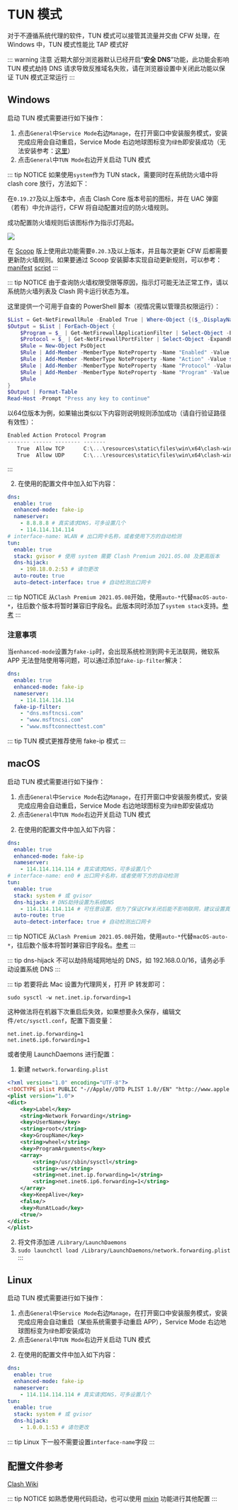 # TUN 模式

对于不遵循系统代理的软件，TUN 模式可以接管其流量并交由 CFW 处理，在 Windows 中，TUN 模式性能比 TAP 模式好

::: warning 注意
近期大部分浏览器默认已经开启“**安全 DNS**”功能，此功能会影响 TUN 模式劫持 DNS 请求导致反推域名失败，请在浏览器设置中关闭此功能以保证 TUN 模式正常运行
:::

## Windows

启动 TUN 模式需要进行如下操作：

1. 点击`General`中`Service Mode`右边`Manage`，在打开窗口中安装服务模式，安装完成应用会自动重启，Service Mode 右边地球图标变为`绿色`即安装成功（无法安装参考：[这里](./questions.md#service-mode-无法安装-windows)）
2. 点击`General`中`TUN Mode`右边开关启动 TUN 模式

::: tip NOTICE
如果使用`system`作为 TUN stack，需要同时在系统防火墙中将 clash core 放行，方法如下：

在`0.19.27`及以上版本中，点击 Clash Core 版本号前的图标，并在 UAC 弹窗（若有）中允许运行，CFW 将自动配置对应的防火墙规则。

成功配置防火墙规则后该图标作为指示灯亮起。

![](~@imgs/firewallrule1.png)

在 [Scoop](https://scoop.sh/) 版上使用此功能需要`0.20.3`及以上版本，并且每次更新 CFW 后都需要更新防火墙规则。如果要通过 Scoop 安装脚本实现自动更新规则，可以参考：[manifest](https://github.com/AkariiinMKII/Scoop4kariiin/blob/440f19c6c1cc70176e04221d16c8e806255ca325/bucket/ClashforWindows.json#L49-L70) [script](https://github.com/AkariiinMKII/Scoop4kariiin/blob/440f19c6c1cc70176e04221d16c8e806255ca325/scripts/ClashforWindows/update-firewall-rules.ps1#L1-L22)
:::

::: tip NOTICE
由于查询防火墙权限受限等原因，指示灯可能无法正常工作，请以系统防火墙列表及 Clash 网卡运行状态为准。

这里提供一个可用于自查的 PowerShell 脚本（视情况需以管理员权限运行）：

```PowerShell
$List = Get-NetFirewallRule -Enabled True | Where-Object {($_.DisplayName -eq "Clash Core") -and ($_.Description -eq "Work with Clash for Windows.") -and ($_.Action -eq "Allow")}
$Output = $List | ForEach-Object {
    $Program = $_ | Get-NetFirewallApplicationFilter | Select-Object -ExpandProperty Program
    $Protocol = $_ | Get-NetFirewallPortFilter | Select-Object -ExpandProperty Protocol
    $Rule = New-Object PsObject
    $Rule | Add-Member -MemberType NoteProperty -Name "Enabled" -Value $_.Enabled
    $Rule | Add-Member -MemberType NoteProperty -Name "Action" -Value $_.Action
    $Rule | Add-Member -MemberType NoteProperty -Name "Protocol" -Value $Protocol
    $Rule | Add-Member -MemberType NoteProperty -Name "Program" -Value $Program
    $Rule
}
$Output | Format-Table
Read-Host -Prompt "Press any key to continue"
```

以64位版本为例，如果输出类似以下内容则说明规则添加成功（请自行验证路径有效性）：

```PowerShell
Enabled Action Protocol Program
------- ------ -------- -------
   True  Allow TCP      C:\...\resources\static\files\win\x64\clash-win64.exe
   True  Allow UDP      C:\...\resources\static\files\win\x64\clash-win64.exe
```
:::

<outdated since="0.19.0">

2. 在使用的配置文件中加入如下内容：

```yaml
dns:
  enable: true
  enhanced-mode: fake-ip
  nameserver:
    - 8.8.8.8 # 真实请求DNS，可多设置几个
    - 114.114.114.114
# interface-name: WLAN # 出口网卡名称，或者使用下方的自动检测
tun:
  enable: true
  stack: gvisor # 使用 system 需要 Clash Premium 2021.05.08 及更高版本
  dns-hijack:
    - 198.18.0.2:53 # 请勿更改
  auto-route: true
  auto-detect-interface: true # 自动检测出口网卡
```

::: tip NOTICE
从`Clash Premium 2021.05.08`开始，使用`auto-*`代替`macOS-auto-*`，往后数个版本将暂时兼容旧字段名。此版本同时添加了`system stack`支持。[参考](https://github.com/Dreamacro/clash/releases/tag/premium)
:::

### 注意事项

当`enhanced-mode`设置为`fake-ip`时，会出现系统检测到网卡无法联网，微软系 APP 无法登陆使用等问题，可以通过添加`fake-ip-filter`解决：

```yaml
dns:
  enable: true
  enhanced-mode: fake-ip
  nameserver:
    - 114.114.114.114
  fake-ip-filter:
    - "dns.msftncsi.com"
    - "www.msftncsi.com"
    - "www.msftconnecttest.com"
```

::: tip
TUN 模式更推荐使用 fake-ip 模式
:::

</outdated>

## macOS

启动 TUN 模式需要进行如下操作：

1. 点击`General`中`Service Mode`右边`Manage`，在打开窗口中安装服务模式，安装完成应用会自动重启，Service Mode 右边地球图标变为`绿色`即安装成功
2. 点击`General`中`TUN Mode`右边开关启动 TUN 模式

<outdated since="0.19.0">

2. 在使用的配置文件中加入如下内容：

```yaml
dns:
  enable: true
  enhanced-mode: fake-ip
  nameserver:
    - 114.114.114.114 # 真实请求DNS，可多设置几个
# interface-name: en0 # 出口网卡名称，或者使用下方的自动检测
tun:
  enable: true
  stack: system # 或 gvisor
  dns-hijack: # DNS劫持设置为系统DNS
    - 114.114.114.114 # 可任意设置，但为了保证CFW关闭后能不影响联网，建议设置真实能访问的DNS服务器
  auto-route: true
  auto-detect-interface: true # 自动检测出口网卡
```

::: tip NOTICE
从`Clash Premium 2021.05.08`开始，使用`auto-*`代替`macOS-auto-*`，往后数个版本将暂时兼容旧字段名。[参考](https://github.com/Dreamacro/clash/releases/tag/premium)
:::

::: tip
dns-hijack 不可以劫持局域网地址的 DNS，如 192.168.0.0/16，请务必手动设置系统 DNS
:::

</outdated>

::: tip
若要将此 Mac 设置为代理网关，打开 IP 转发即可：

```
sudo sysctl -w net.inet.ip.forwarding=1
```

这种做法将在机器下次重启后失效，如果想要永久保存，编辑文件`/etc/sysctl.conf`，配置下面变量：

```
net.inet.ip.forwarding=1
net.inet6.ip6.forwarding=1
```

或者使用 LaunchDaemons 进行配置：

1. 新建 `network.forwarding.plist`

```xml
<?xml version="1.0" encoding="UTF-8"?>
<!DOCTYPE plist PUBLIC "-//Apple//DTD PLIST 1.0//EN" "http://www.apple.com/DTDs/PropertyList-1.0.dtd">
<plist version="1.0">
<dict>
    <key>Label</key>
    <string>Network Forwarding</string>
    <key>UserName</key>
    <string>root</string>
    <key>GroupName</key>
    <string>wheel</string>
    <key>ProgramArguments</key>
    <array>
        <string>/usr/sbin/sysctl</string>
        <string>-w</string>
        <string>net.inet.ip.forwarding=1</string>
        <string>net.inet6.ip6.forwarding=1</string>
    </array>
    <key>KeepAlive</key>
    <false/>
    <key>RunAtLoad</key>
    <true/>
</dict>
</plist>
```

2. 将文件添加进 `/Library/LaunchDaemons`
3. `sudo launchctl load /Library/LaunchDaemons/network.forwarding.plist`
   :::

## Linux

启动 TUN 模式需要进行如下操作：

1. 点击`General`中`Service Mode`右边`Manage`，在打开窗口中安装服务模式，安装完成应用会自动重启（某些系统需要手动重启 APP），Service Mode 右边地球图标变为`绿色`即安装成功
2. 点击`General`中`TUN Mode`右边开关启动 TUN 模式

<outdated since="0.19.0">

2. 在使用的配置文件中加入如下内容：

```yaml
dns:
  enable: true
  enhanced-mode: fake-ip
  nameserver:
    - 114.114.114.114 # 真实请求DNS，可多设置几个
tun:
  enable: true
  stack: system # 或 gvisor
  dns-hijack:
    - 1.0.0.1:53 # 请勿更改
```

::: tip
Linux 下一般不需要设置`interface-name`字段
:::

</outdated>

## 配置文件参考

[Clash Wiki](https://github.com/Dreamacro/clash/wiki/Clash-Premium-Features)

::: tip NOTICE
如熟悉使用代码启动，也可以使用 [mixin](/contents/mixin.md) 功能进行其他配置
:::
